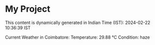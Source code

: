# My Project

This content is dynamically generated in Indian Time (IST): 2024-02-22 10:36:39 IST


Current Weather in Coimbatore:
Temperature: 29.88 °C
Condition: haze
